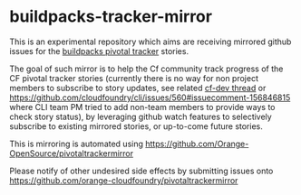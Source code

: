 # buildpacks-tracker-mirror

This is an experimental  repository which aims are receiving mirrored github issues for the [buildpacks pivotal tracker](https://www.pivotaltracker.com/n/projects/1042066) stories.

The goal of such mirror is to help the Cf community track progress of the CF pivotal tracker stories (currently there is no way for non project members to subscribe to story updates, see related [cf-dev thread](http://cf-dev.70369.x6.nabble.com/cf-dev-FW-issue-tracker-permissions-tt2763.html#a5014) or https://github.com/cloudfoundry/cli/issues/560#issuecomment-156846815 where CLI team PM tried to add non-team members to provide ways to check story status), by leveraging github watch features to selectively subscribe to existing mirrored stories, or up-to-come future stories.

This is mirroring is automated using https://github.com/Orange-OpenSource/pivotaltrackermirror

Please notify of other undesired side effects by submitting issues onto  https://github.com/orange-cloudfoundry/pivotaltrackermirror
